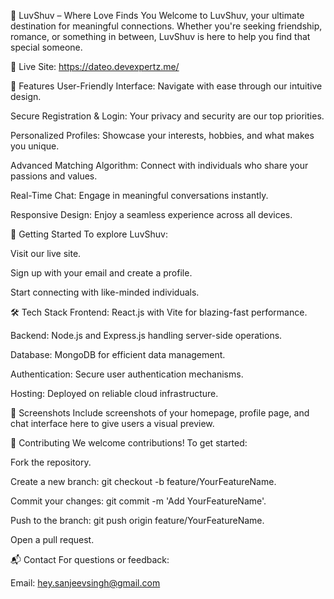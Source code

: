 💖 LuvShuv – Where Love Finds You
Welcome to LuvShuv, your ultimate destination for meaningful connections. Whether you're seeking friendship, romance, or something in between, LuvShuv is here to help you find that special someone.

🔗 Live Site: https://dateo.devexpertz.me/

🌟 Features
User-Friendly Interface: Navigate with ease through our intuitive design.

Secure Registration & Login: Your privacy and security are our top priorities.

Personalized Profiles: Showcase your interests, hobbies, and what makes you unique.

Advanced Matching Algorithm: Connect with individuals who share your passions and values.

Real-Time Chat: Engage in meaningful conversations instantly.

Responsive Design: Enjoy a seamless experience across all devices.

🚀 Getting Started
To explore LuvShuv:

Visit our live site.

Sign up with your email and create a profile.

Start connecting with like-minded individuals.

🛠️ Tech Stack
Frontend: React.js with Vite for blazing-fast performance.

Backend: Node.js and Express.js handling server-side operations.

Database: MongoDB for efficient data management.

Authentication: Secure user authentication mechanisms.

Hosting: Deployed on reliable cloud infrastructure.

📸 Screenshots
Include screenshots of your homepage, profile page, and chat interface here to give users a visual preview.

🤝 Contributing
We welcome contributions! To get started:

Fork the repository.

Create a new branch: git checkout -b feature/YourFeatureName.

Commit your changes: git commit -m 'Add YourFeatureName'.

Push to the branch: git push origin feature/YourFeatureName.

Open a pull request.



📬 Contact
For questions or feedback:

Email: hey.sanjeevsingh@gmail.com
